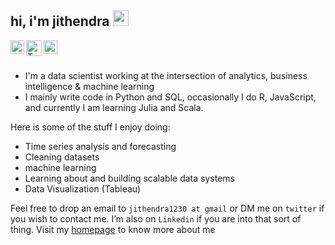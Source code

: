 ## hi, i'm jithendra <img src="https://media.giphy.com/media/hvRJCLFzcasrR4ia7z/giphy.gif" width="25px">


<a href="https://jithendrabsy.github.io/">
<img align="left" alt="Homepage" width="22px" <img src="https://img.icons8.com/ios/50/000000/domain.png"/>
</a>
<a href="https://twitter.com/doomedripper">
  <img align="left" alt="Twitter" width="25px" src="https://cdn.jsdelivr.net/npm/simple-icons@v3/icons/twitter.svg" />
</a>
<a href="https://www.linkedin.com/in/jithendrabsy/">
  <img align="left" alt="LinkdeIn" width="22px" src="https://cdn.jsdelivr.net/npm/simple-icons@v3/icons/linkedin.svg" />
</a>

<br />
<br />

- I'm a data scientist working at the intersection of analytics, business intelligence & machine learning
- I mainly write code in Python and SQL, occasionally I do R, JavaScript, and currently I am learning Julia and Scala.

Here is some of the stuff I enjoy doing:
- Time series analysis and forecasting
- Cleaning datasets
- machine learning
- Learning about and building scalable data systems
- Data Visualization (Tableau)


Feel free to drop an email to `jithendra1230 at gmail` or DM me on `twitter` if you wish to contact me. I’m also on `Linkedin` if you are into that sort of thing. Visit my [homepage](https://jithendray.github.io/) to know more about me
